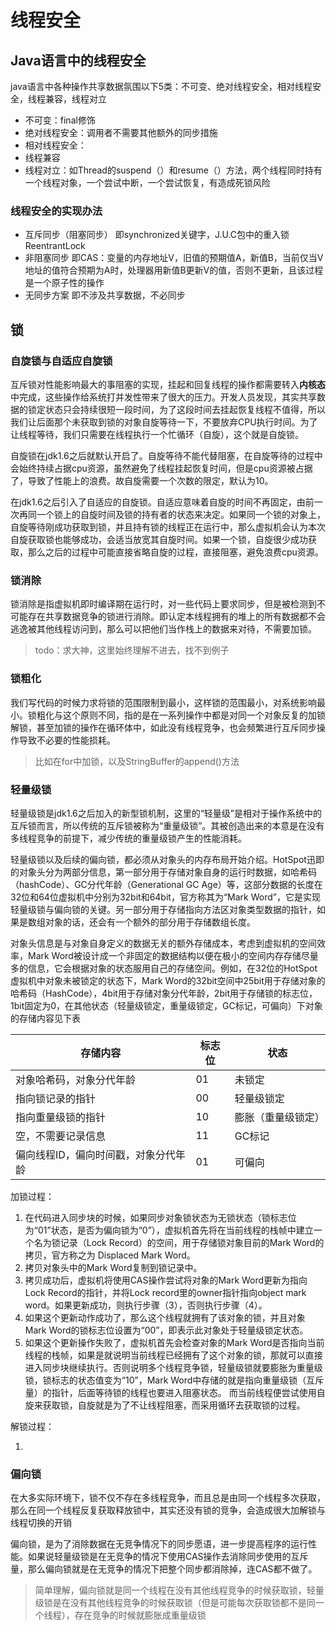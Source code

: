 # 线程安全

## Java语言中的线程安全

java语言中各种操作共享数据氛围以下5类：不可变、绝对线程安全，相对线程安全，线程兼容，线程对立

- 不可变：final修饰
- 绝对线程安全：调用者不需要其他额外的同步措施
- 相对线程安全：
- 线程兼容
- 线程对立：如Thread的suspend（）和resume（）方法，两个线程同时持有一个线程对象，一个尝试中断，一个尝试恢复，有造成死锁风险

### 线程安全的实现办法

- 互斥同步（阻塞同步） 即synchronized关键字，J.U.C包中的重入锁ReentrantLock 
- 非阻塞同步 即CAS：变量的内存地址V，旧值的预期值A，新值B，当前仅当V地址的值符合预期为A时，处理器用新值B更新V的值，否则不更新，且该过程是一个原子性的操作
- 无同步方案 即不涉及共享数据，不必同步

## 锁

### 自旋锁与自适应自旋锁

互斥锁对性能影响最大的事阻塞的实现，挂起和回复线程的操作都需要转入<b>内核态</b>中完成，这些操作给系统打并发性带来了很大的压力。开发人员发现，其实共享数据的锁定状态只会持续很短一段时间，为了这段时间去挂起恢复线程不值得，所以我们让后面那个未获取到锁的对象自旋等待一下，不要放弃CPU执行时间。为了让线程等待，我们只需要在线程执行一个忙循环（自旋），这个就是自旋锁。

自旋锁在jdk1.6之后就默认开启了。自旋等待不能代替阻塞，在自旋等待的过程中会始终持续占据cpu资源，虽然避免了线程挂起恢复时间，但是cpu资源被占据了，导致了性能上的浪费。故自旋需要一个次数的限定，默认为10。

在jdk1.6之后引入了自适应的自旋锁。自适应意味着自旋的时间不再固定，由前一次再同一个锁上的自旋时间及锁的持有者的状态来决定。如果同一个锁的对象上，自旋等待刚成功获取到锁，并且持有锁的线程正在运行中，那么虚拟机会认为本次自旋获取锁也能够成功，会适当放宽其自旋时间。如果一个锁，自旋很少成功获取，那么之后的过程中可能直接省略自旋的过程，直接阻塞，避免浪费cpu资源。

### 锁消除

锁消除是指虚拟机即时编译期在运行时，对一些代码上要求同步，但是被检测到不可能存在共享数据竞争的锁进行消除。即认定本线程拥有的堆上的所有数据都不会逃逸被其他线程访问到，那么可以把他们当作栈上的数据来对待，不需要加锁。

> todo：求大神，这里始终理解不进去，找不到例子

### 锁粗化

我们写代码的时候力求将锁的范围限制到最小，这样锁的范围最小，对系统影响最小。锁粗化与这个原则不同，指的是在一系列操作中都是对同一个对象反复的加锁解锁，甚至加锁的操作在循环体中，如此没有线程竞争，也会频繁进行互斥同步操作导致不必要的性能损耗。

> 比如在for中加锁，以及StringBuffer的append()方法

### 轻量级锁

轻量级锁是jdk1.6之后加入的新型锁机制，这里的“轻量级”是相对于操作系统中的互斥锁而言，所以传统的互斥锁被称为“重量级锁”。其被创造出来的本意是在没有多线程竞争的前提下，减少传统的重量级锁产生的性能消耗。

轻量级锁以及后续的偏向锁，都必须从对象头的内存布局开始介绍。HotSpot迅即的对象头分为两部分信息，第一部分用于存储对象自身的运行时数据，如哈希码（hashCode）、GC分代年龄（Generational GC Age）等，这部分数据的长度在32位和64位虚拟机中分别为32bit和64bit，官方称其为“Mark Word”，它是实现轻量级锁与偏向锁的关键。另一部分用于存储指向方法区对象类型数据的指针，如果是数组对象的话，还会有一个额外的部分用于存储数组长度。

对象头信息是与对象自身定义的数据无关的额外存储成本，考虑到虚拟机的空间效率，Mark Word被设计成一个非固定的数据结构以便在极小的空间内存存储尽量多的信息，它会根据对象的状态服用自己的存储空间。例如，在32位的HotSpot虚拟机中对象未被锁定的状态下，Mark Word的32bit空间中25bit用于存储对象的哈希码（HashCode），4bit用于存储对象分代年龄，2bit用于存储锁的标志位，1bit固定为0，在其他状态（轻量级锁定，重量级锁定，GC标记，可偏向）下对象的存储内容见下表

| 存储内容                             | 标志位 | 状态               |
| ------------------------------------ | ------ | ------------------ |
| 对象哈希码，对象分代年龄             | 01     | 未锁定             |
| 指向锁记录的指针                     | 00     | 轻量级锁定         |
| 指向重量级锁的指针                   | 10     | 膨胀（重量级锁定） |
| 空，不需要记录信息                   | 11     | GC标记             |
| 偏向线程ID，偏向时间戳，对象分代年龄 | 01     | 可偏向             |

加锁过程：

1. 在代码进入同步块的时候，如果同步对象锁状态为无锁状态（锁标志位为“01”状态，是否为偏向锁为“0”），虚拟机首先将在当前线程的栈帧中建立一个名为锁记录（Lock Record）的空间，用于存储锁对象目前的Mark Word的拷贝，官方称之为 Displaced Mark Word。
2. 拷贝对象头中的Mark Word复制到锁记录中。
3. 拷贝成功后，虚拟机将使用CAS操作尝试将对象的Mark Word更新为指向Lock Record的指针，并将Lock record里的owner指针指向object mark word。如果更新成功，则执行步骤（3），否则执行步骤（4）。
4. 如果这个更新动作成功了，那么这个线程就拥有了该对象的锁，并且对象Mark Word的锁标志位设置为“00”，即表示此对象处于轻量级锁定状态。
5. 如果这个更新操作失败了，虚拟机首先会检查对象的Mark Word是否指向当前线程的栈帧，如果是就说明当前线程已经拥有了这个对象的锁，那就可以直接进入同步块继续执行。否则说明多个线程竞争锁，轻量级锁就要膨胀为重量级锁，锁标志的状态值变为“10”，Mark Word中存储的就是指向重量级锁（互斥量）的指针，后面等待锁的线程也要进入阻塞状态。 而当前线程便尝试使用自旋来获取锁，自旋就是为了不让线程阻塞，而采用循环去获取锁的过程。

解锁过程：

1. 

### 偏向锁

在大多实际环境下，锁不仅不存在多线程竞争，而且总是由同一个线程多次获取，那么在同一个线程反复获取释放锁中，其实还没有锁的竞争，会造成很大加解锁与线程切换的开销

偏向锁，是为了消除数据在无竞争情况下的同步愿语，进一步提高程序的运行性能。如果说轻量级锁是在无竞争的情况下使用CAS操作去消除同步使用的互斥量，那么偏向锁就是在无竞争的情况下把整个同步都消除掉，连CAS都不做了。

> 简单理解，偏向锁就是同一个线程在没有其他线程竞争的时候获取锁，轻量级锁是在没有其他线程竞争的时候获取锁（但是可能每次获取锁都不是同一个线程），存在竞争的时候就膨胀成重量级锁



